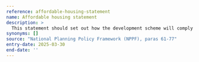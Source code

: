 ```yaml
---
reference: affordable-housing-statement
name: Affordable housing statement
description: >
  This statement should set out how the development scheme will comply with the local authority’s affordable housing policy.
synonyms: []
source: "National Planning Policy Framework (NPPF), paras 61-77"
entry-date: 2025-03-30
end-date: ''
---
```

